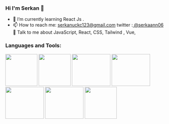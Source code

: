 ### Hi I'm Serkan  👋

- 🌱 I’m currently learning React Js .
- 📫 How to reach me: serkanuckc123@gmail.com  twitter :[ @serkaann06](https://twitter.com/serkaann06)
💬 Talk to me about JavaScript, React, CSS, Tailwind , Vue, 

### Languages and Tools:
<img src="https://upload.wikimedia.org/wikipedia/commons/thumb/9/99/Unofficial_JavaScript_logo_2.svg/225px-Unofficial_JavaScript_logo_2.svg.png"  width="100" height="100" />
<img src="https://upload.wikimedia.org/wikipedia/commons/thumb/9/95/Vue.js_Logo_2.svg/1200px-Vue.js_Logo_2.svg.png"  width="100" height="100" />
<img src="https://user-images.githubusercontent.com/98692987/183293401-f2518e66-655d-47fb-942c-b2bf39c8c805.png"  width="120" height="100" />
<img src="https://user-images.githubusercontent.com/98692987/183293321-e9cd5568-50ff-4279-9622-46918fee0cc3.png"  width="120" height="100" />
<img src="https://user-images.githubusercontent.com/98692987/183293334-20b7cae8-8124-459c-ad00-74fa614e0168.png"  width="120" height="100" />
<img src="https://user-images.githubusercontent.com/98692987/183293365-4c36f9c1-f906-452c-965c-410454ab828b.png"  width="120" height="100" />
<img src="https://avatars.githubusercontent.com/u/18133?s=200&v=4"  width="100" height="100" />


